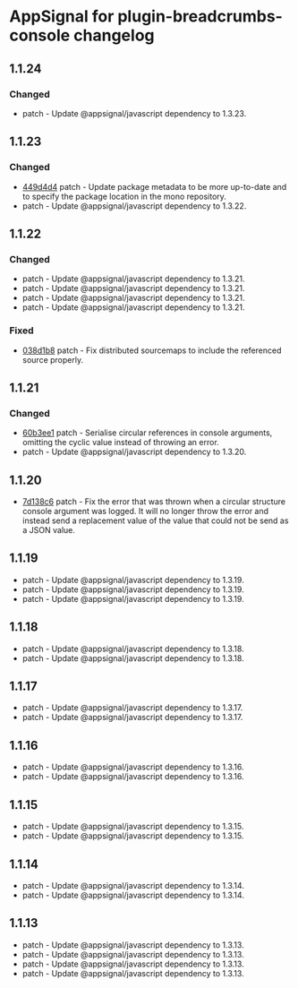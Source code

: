 # AppSignal for plugin-breadcrumbs-console changelog

## 1.1.24

### Changed

- patch - Update @appsignal/javascript dependency to 1.3.23.

## 1.1.23

### Changed

- [449d4d4](https://github.com/appsignal/appsignal-javascript/commit/449d4d40381e7e6c13076732a8b4e7f65f94d5db) patch - Update package metadata to be more up-to-date and to specify the package location in the mono repository.
- patch - Update @appsignal/javascript dependency to 1.3.22.

## 1.1.22

### Changed

- patch - Update @appsignal/javascript dependency to 1.3.21.
- patch - Update @appsignal/javascript dependency to 1.3.21.
- patch - Update @appsignal/javascript dependency to 1.3.21.
- patch - Update @appsignal/javascript dependency to 1.3.21.

### Fixed

- [038d1b8](https://github.com/appsignal/appsignal-javascript/commit/038d1b8beb4042b2610ee3db1c6b3bdb3c9e881f) patch - Fix distributed sourcemaps to include the referenced source properly.

## 1.1.21

### Changed

- [60b3ee1](https://github.com/appsignal/appsignal-javascript/commit/60b3ee1d6478d03062c6b9c2896623ce1036c93a) patch - Serialise circular references in console arguments, omitting the cyclic value instead of throwing an error.
- patch - Update @appsignal/javascript dependency to 1.3.20.

## 1.1.20

- [7d138c6](https://github.com/appsignal/appsignal-javascript/commit/7d138c67783edc3fa4b2b8b481659c4b8936a57e) patch - Fix the error that was thrown when a circular structure console argument was logged. It will no longer throw the error and instead send a replacement value of the value that could not be send as a JSON value.

## 1.1.19

- patch - Update @appsignal/javascript dependency to 1.3.19.
- patch - Update @appsignal/javascript dependency to 1.3.19.
- patch - Update @appsignal/javascript dependency to 1.3.19.

## 1.1.18

- patch - Update @appsignal/javascript dependency to 1.3.18.
- patch - Update @appsignal/javascript dependency to 1.3.18.

## 1.1.17

- patch - Update @appsignal/javascript dependency to 1.3.17.
- patch - Update @appsignal/javascript dependency to 1.3.17.

## 1.1.16

- patch - Update @appsignal/javascript dependency to 1.3.16.
- patch - Update @appsignal/javascript dependency to 1.3.16.

## 1.1.15

- patch - Update @appsignal/javascript dependency to 1.3.15.
- patch - Update @appsignal/javascript dependency to 1.3.15.

## 1.1.14

- patch - Update @appsignal/javascript dependency to 1.3.14.
- patch - Update @appsignal/javascript dependency to 1.3.14.

## 1.1.13

- patch - Update @appsignal/javascript dependency to 1.3.13.
- patch - Update @appsignal/javascript dependency to 1.3.13.
- patch - Update @appsignal/javascript dependency to 1.3.13.
- patch - Update @appsignal/javascript dependency to 1.3.13.
